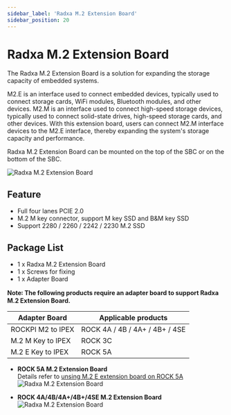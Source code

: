 ```yaml
---
sidebar_label: 'Radxa M.2 Extension Board'
sidebar_position: 20
---
```


# Radxa M.2 Extension Board
The Radxa M.2 Extension Board is a solution for expanding the storage capacity of embedded systems.  

M2.E is an interface used to connect embedded devices, typically used to connect storage cards, WiFi modules, Bluetooth modules, and other devices. M2.M is an interface used to connect high-speed storage devices, typically used to connect solid-state drives, high-speed storage cards, and other devices. With this extension board, users can connect M2.M interface devices to the M2.E interface, thereby expanding the system's storage capacity and performance.  

Radxa M.2 Extension Board can be mounted on the top of the SBC or on the bottom of the SBC.  

![Radxa M.2 Extension Board](/img/accessories/m2-extension-1.webp)

## Feature
- Full four lanes PCIE 2.0
- M.2 M key connector, support M key SSD and B&M key SSD
- Support 2280 / 2260 / 2242 / 2230 M.2 SSD

## Package List 
- 1 x Radxa M.2 Extension Board
- 1 x Screws for fixing
- 1 x Adapter Board  

**Note꞉ The following products require an adapter board to support Radxa M.2 Extension Board.**

|   Adapter Board     |     Applicable products         |
|  -----------------  |  -----------------------------  |
|ROCKPI M2 to IPEX    |  ROCK 4A / 4B / 4A+ / 4B+ / 4SE |
|M.2 M Key to IPEX    |           ROCK 3C               |
|M.2 E Key to IPEX    |           ROCK 5A               |

- **ROCK 5A  M.2 Extension Board**   
  Details refer to [unsing M.2 E extension board on ROCK 5A](http://localhost:3001/rock5/rock5a/accessories-guides/m.2-extension-board)
![Radxa M.2 Extension Board](/img/accessories/m2-extension-2.webp)


- **ROCK 4A/4B/4A+/4B+/4SE M.2 Extension Board**
![Radxa M.2 Extension Board](/img/accessories/m2-extension-3.webp)


